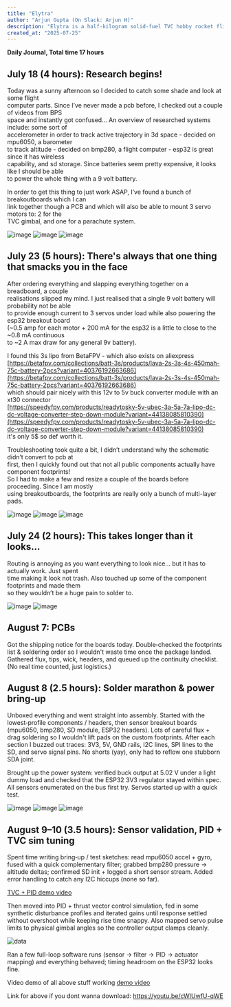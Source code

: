 ```yaml
---
title: "Elytra"
author: "Arjun Gupta (On Slack: Arjun H)"
description: "Elytra is a half-kilogram solid-fuel TVC hobby rocket flight computer"
created_at: "2025-07-25"
---
```


**Daily Journal, Total time 17 hours**

## July 18 (4 hours): Research begins!

Today was a sunny afternoon so I decided to catch some shade and look at some flight  
computer parts. Since I’ve never made a pcb before, I checked out a couple of videos from BPS  
space and instantly got confused… An overview of researched systems include: some sort of  
accelerometer in order to track active trajectory in 3d space - decided on mpu6050, a barometer  
to track altitude - decided on bmp280, a flight computer - esp32 is great since it has wireless  
capability, and sd storage. Since batteries seem pretty expensive, it looks like I should be able  
to power the whole thing with a 9 volt battery.  

In order to get this thing to just work ASAP, I’ve found a bunch of breakoutboards which I can  
link together though a PCB and which will also be able to mount 3 servo motors to: 2 for the  
TVC gimbal, and one for a parachute system.

![image](/assets/maincomputerdiagram.png)
![image](/assets/servosdiagram.png)
![image](/assets/additionalboarddiagram.png)




## July 23 (5 hours): There's always that one thing that smacks you in the face

After ordering everything and slapping everything together on a breadboard, a couple  
realisations slipped my mind. I just realised that a single 9 volt battery will probability not be able  
to provide enough current to 3 servos under load while also powering the esp32 breakout board  
(~0.5 amp for each motor + 200 mA for the esp32 is a little to close to the ~0.8 mA continuous  
to ~2 A max draw for any general 9v battery).  

I found this 3s lipo from BetaFPV - which also exists on aliexpress  
[https://betafpv.com/collections/batt-3s/products/lava-2s-3s-4s-450mah-75c-battery-2pcs?variant=40376192663686](https://betafpv.com/collections/batt-3s/products/lava-2s-3s-4s-450mah-75c-battery-2pcs?variant=40376192663686)  
which should pair nicely with this 12v to 5v buck converter module with an xt30 connector  
[https://speedyfpv.com/products/readytosky-5v-ubec-3a-5a-7a-lipo-dc-dc-voltage-converter-step-down-module?variant=44138085810390](https://speedyfpv.com/products/readytosky-5v-ubec-3a-5a-7a-lipo-dc-dc-voltage-converter-step-down-module?variant=44138085810390)  
it's only 5$ so def worth it.  


Troubleshooting took quite a bit, I didn’t understand why the schematic didn’t convert to pcb at  
first, then I quickly found out that not all public components actually have component footprints!  
So I had to make a few and resize a couple of the boards before proceeding. Since I am mostly  
using breakoutboards, the footprints are really only a bunch of multi-layer pads.

![image](/assets/livecomputer.png)
![image](/assets/powerdiagram.png)
![image](/assets/unwiredpcb.png)

## July 24 (2 hours): This takes longer than it looks…

Routing is annoying as you want everything to look nice… but it has to actually work. Just spent  
time making it look not trash. Also touched up some of the component footprints and made them  
so they wouldn’t be a huge pain to solder to.

![image](/assets/wiredpcb.png)
![image](/assets/3dpcb.png)

## August 7: PCBs
Got the shipping notice for the boards today. Double‑checked the footprints list & soldering order so I wouldn't waste time once the package landed. Gathered flux, tips, wick, headers, and queued up the continuity checklist. (No real time counted, just logistics.)

## August 8 (2.5 hours): Solder marathon & power bring‑up

Unboxed everything and went straight into assembly. Started with the lowest‑profile components / headers, then sensor breakout boards (mpu6050, bmp280, SD module, ESP32 headers). Lots of careful flux + drag soldering so I wouldn't lift pads on the custom footprints. After each section I buzzed out traces: 3V3, 5V, GND rails, I2C lines, SPI lines to the SD, and servo signal pins. No shorts (yay), only had to reflow one stubborn SDA joint.

Brought up the power system: verified buck output at 5.02 V under a light dummy load and checked that the ESP32 3V3 regulator stayed within spec. All sensors enumerated on the bus first try. Servos started up with a quick test.

![image](/assets/soldering1.jpg)
![image](/assets/soldering2.jpg)
![image](/assets/finished_pcb.jpg)

## August 9–10 (3.5 hours): Sensor validation, PID + TVC sim tuning

Spent time writing bring‑up / test sketches: read mpu6050 accel + gyro, fused with a quick complementary filter; grabbed bmp280 pressure -> altitude deltas; confirmed SD init + logged a short sensor stream. Added error handling to catch any I2C hiccups (none so far). 

[TVC + PID demo video](/assets/FC.MOV)  

Then moved into PID + thrust vector control simulation, fed in some synthetic disturbance profiles and iterated gains until response settled without overshoot while keeping rise time snappy. Also mapped servo pulse limits to physical gimbal angles so the controller output clamps cleanly.

![data](/assets/example_data.png)

Ran a few full-loop software runs (sensor -> filter -> PID -> actuator mapping) and everything behaved; timing headroom on the ESP32 looks fine.

Video demo of all above stuff working [demo video](/assets/Elytra_Basic.mp4)

Link for above if you dont wanna download: https://youtu.be/cWIUwfU-qWE
